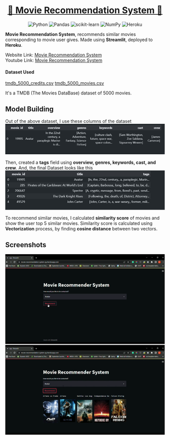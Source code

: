 <h1 align="center"> <a href="https://github.com/anugoyal998/MeChat"><strong> 🎥 Movie Recommendation System 🎥</strong></a></h1>
<div align="center">

![Python](https://img.shields.io/badge/python-3670A0?style=for-the-badge&logo=python&logoColor=ffdd54)  ![Pandas](https://img.shields.io/badge/pandas-%23150458.svg?style=for-the-badge&logo=pandas&logoColor=white)  ![scikit-learn](https://img.shields.io/badge/scikit--learn-%23F7931E.svg?style=for-the-badge&logo=scikit-learn&logoColor=white)  ![NumPy](https://img.shields.io/badge/numpy-%23013243.svg?style=for-the-badge&logo=numpy&logoColor=white)  ![Heroku](https://img.shields.io/badge/heroku-%23430098.svg?style=for-the-badge&logo=heroku&logoColor=white)

<div>

<div align="start">

**Movie Recommendation System**, recommends similar movies corresponding to movie user gives. Made using **Streamlit**, deployed to **Heroku**.

Website Link: [Movie Recommendation System](https://movie-recommendation-system-py.herokuapp.com)  
Youtube Link: [Movie Recommendation System](https://youtu.be/X1RrRuSYh8I)

#### Dataset Used
[tmdb_5000_credits.csv](https://www.kaggle.com/datasets/tmdb/tmdb-movie-metadata?select=tmdb_5000_movies.csv)
[tmdb_5000_movies.csv](https://www.kaggle.com/datasets/tmdb/tmdb-movie-metadata?select=tmdb_5000_movies.csv)

It's a TMDB (The Movies DataBase) dataset of 5000 movies.

## Model Building
Out of the above dataset, I use these columns of the dataset  
<img src="./img/final_data.jpg">
 
Then, created a **tags** field using **overview, genres, keywords, cast, and crew**. And, the final Dataset looks like this  
<img src="./img/final_data_1.jpg">

To recommend similar movies, I calculated **similarity score** of movies and show the user top 5 similar movies. Similarity score is calculated using **Vectorization** process, by finding **cosine distance** between two vectors.

## Screenshots
<img src="./img/ss1.png">
<img src="./img/ss2.png">



<div>